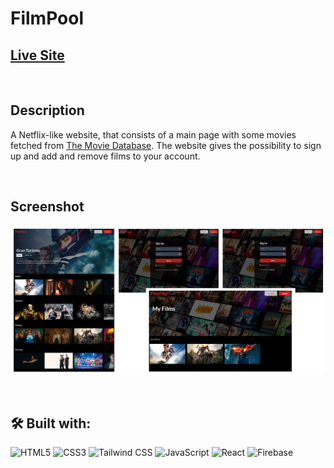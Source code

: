 # FilmPool

## [Live Site](https://the-film-pool.web.app)

<br/>

## Description

A Netflix-like website, that consists of a main page with some movies fetched from [The Movie Database](https://www.themoviedb.org). The website gives the possibility to sign up and add and remove films to your account.

<br/>

## Screenshot

![Website screenshots](./demo/screenshot-filmpool.png)

<br/>

## 🛠️ Built with:

![HTML5](https://img.shields.io/badge/HTML5-E34F26?style=for-the-badge&logo=html5&logoColor=white)
![CSS3](https://img.shields.io/badge/CSS3-1572B6?style=for-the-badge&logo=css3&logoColor=white)
![Tailwind CSS](https://img.shields.io/badge/Tailwind_CSS-38B2AC?style=for-the-badge&logo=tailwind-css&logoColor=white)
![JavaScript](https://img.shields.io/badge/JavaScript-F7DF1E?style=for-the-badge&logo=javascript&logoColor=black)
![React](https://img.shields.io/badge/React-20232A?style=for-the-badge&logo=react&logoColor=61DAFB)
![Firebase](https://img.shields.io/badge/Firebase-FFCA28?logo=firebase&logoColor=000&style=for-the-badge)

